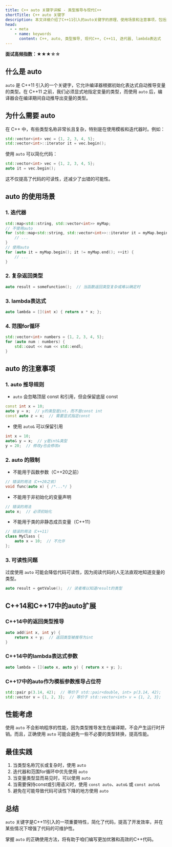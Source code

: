 ```yaml
---
title: C++ auto 关键字详解 - 类型推导与现代C++
shortTitle: C++ auto 关键字
description: 本文详细介绍了C++11引入的auto关键字的原理、使用场景和注意事项，包括类型推导机制、与decltype的区别以及在现代C++中的最佳实践。
head:
  - - meta
    - name: keywords
      content: C++, auto, 类型推导, 现代C++, C++11, 迭代器, lambda表达式
---
```


**面试高频指数：★★★☆☆**

## 什么是 auto

`auto` 是 C++11 引入的一个关键字，它允许编译器根据初始化表达式自动推导变量的类型。在 C++11 之前，我们必须显式地指定变量的类型，而使用 `auto` 后，编译器会在编译期间自动推导出变量的类型。

## 为什么需要 auto

在 C++ 中，有些类型名称非常长且复杂，特别是在使用模板和迭代器时。例如：

```cpp
std::vector<int> vec = {1, 2, 3, 4, 5};
std::vector<int>::iterator it = vec.begin();
```

使用 `auto` 可以简化代码：

```cpp
std::vector<int> vec = {1, 2, 3, 4, 5};
auto it = vec.begin();
```

这不仅提高了代码的可读性，还减少了出错的可能性。

## auto 的使用场景

### 1. 迭代器

```cpp
std::map<std::string, std::vector<int>> myMap;
// 不使用auto
for (std::map<std::string, std::vector<int>>::iterator it = myMap.begin(); it != myMap.end(); ++it) {
    // ...
}
// 使用auto
for (auto it = myMap.begin(); it != myMap.end(); ++it) {
    // ...
}
```

### 2. 复杂返回类型

```cpp
auto result = someFunction();  // 当函数返回类型复杂或难以确定时
```

### 3. lambda表达式

```cpp
auto lambda = [](int x) { return x * x; };
```

### 4. 范围for循环

```cpp
std::vector<int> numbers = {1, 2, 3, 4, 5};
for (auto num : numbers) {
    std::cout << num << std::endl;
}
```

## auto 的注意事项

### 1. auto 推导规则

- `auto` 会忽略顶层 const 和引用，但会保留底层 const
```cpp
const int x = 10;
auto y = x;  // y的类型是int，而不是const int
const auto z = x;  // 需要显式指定const
```

- 使用 `auto&` 可以保留引用
```cpp
int x = 10;
auto& y = x;  // y是int&类型
y = 20;  // 修改y也会修改x
```

### 2. auto 的限制

- 不能用于函数参数（C++20之前）
```cpp
// 错误的用法（C++20之前）
void func(auto x) { /*...*/ }
```

- 不能用于非初始化的变量声明
```cpp
// 错误的用法
auto x;  // 必须初始化
```

- 不能用于类的非静态成员变量（C++11）
```cpp
// 错误的用法（C++11）
class MyClass {
    auto x = 10;  // 不允许
};
```

### 3. 可读性问题

过度使用 `auto` 可能会降低代码可读性，因为阅读代码的人无法直观地知道变量的类型。

```cpp
auto result = getValue();  // 读者难以知道result的类型
```

## C++14和C++17中的auto扩展

### C++14中的返回类型推导

```cpp
auto add(int x, int y) {
    return x + y;  // 返回类型被推导为int
}
```

### C++14中的lambda表达式参数

```cpp
auto lambda = [](auto x, auto y) { return x + y; };
```

### C++17中的auto作为模板参数推导占位符

```cpp
std::pair p(3.14, 42);  // 等价于 std::pair<double, int> p(3.14, 42);
std::vector v = {1, 2, 3};  // 等价于 std::vector<int> v = {1, 2, 3};
```

## 性能考虑

使用 `auto` 不会影响程序的性能，因为类型推导发生在编译期，不会产生运行时开销。而且，正确使用 `auto` 可能会避免一些不必要的类型转换，提高性能。

## 最佳实践

1. 当类型名称冗长或复杂时，使用 `auto`
2. 迭代器和范围for循环中优先使用 `auto`
3. 当变量类型显而易见时，可以使用 `auto`
4. 当需要保持const或引用语义时，使用 `const auto`、`auto&` 或 `const auto&`
5. 避免在可能导致代码可读性下降的地方使用 `auto`

## 总结

`auto` 关键字是C++11引入的一项重要特性，简化了代码，提高了开发效率，并在某些情况下增强了代码的可维护性。


掌握 `auto` 的正确使用方法，将有助于咱们编写更加优雅和高效的C++代码。